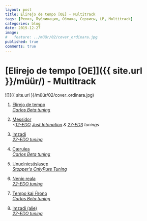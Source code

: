 ```yaml
---
layout: post
title: Elirejo de tempo [OE] - Multitrack
tags: [Релиз, Публикация, Облака, Сервисы, LP, Multitrack]
categories: blog
date: 2019-12-27
image:
#   feature: ../müür/02/cover_ordinara.jpg
published: true
comments: true
---
```

# [Elirejo de tempo [OE]]({{ site.url }}/müür/) - Multitrack

![]({{ site.url }}/müür/02/cover_ordinara.jpg)

1. [Elirejo de tempo][1]<br />
*[Carlos Beta tuning][9]*

2. [Messidor][2]<br />
*~[12-EDO][10] [Just Intonation][11] & [27-ED3][12] tunings*

3. [Imzadi][3]<br />
*[22-EDO tuning][13]*

4. [Cærulea][4]<br />
*[Carlos Beta tuning][9]*

5. [Unuelniestislasep][5]<br />
*[Stopper's OnlyPure Tuning][14]*

6. [Nenio reala][6]<br />
*[22-EDO tuning][13]*

7. [Tempo kaj Ĥrono][7]<br />
*[Carlos Beta tuning][9]*

9. [Imzadi (alie)][8]<br />
*[22-EDO tuning][13]*

[1]:https://blend.io/project/5e0459e6573b324b537f3682
[2]:https://blend.io/project/5e045a30573b324b537f36a6
[3]:https://blend.io/project/5e045a19f24d7af73aa4eddd
[4]:https://blend.io/project/5e0459e61a4f113326352b85
[5]:https://blend.io/project/5e045a6d573b324b537f36ba
[6]:https://blend.io/project/5e045a3acd06e4682a6238f9
[7]:https://blend.io/project/5e045a48f24d7af73aa4edf4
[8]:https://blend.io/project/5e0459fb573b324b537f368e
[9]:https://en.xen.wiki/w/Carlos_Beta
[10]:https://en.xen.wiki/w/12edo
[11]:https://en.xen.wiki/w/Just_intonation
[12]:https://en.xen.wiki/w/27edt
[13]:https://en.xen.wiki/w/22edo
[14]:https://en.xen.wiki/w/19ED3